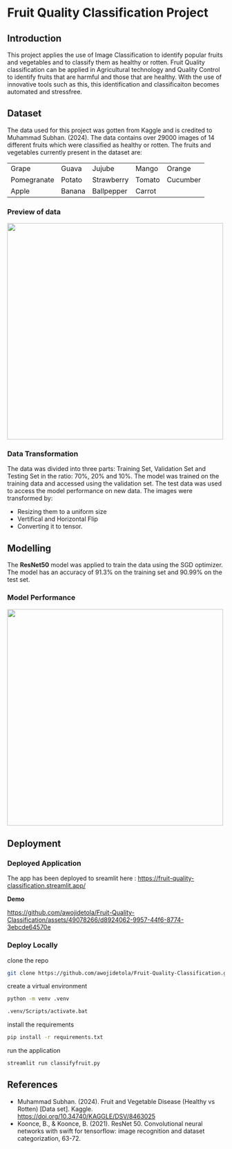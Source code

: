 # Fruit Quality Classification Project

## Introduction
This project applies the use of Image Classification to identify popular fruits and vegetables and to classify them as healthy or rotten. Fruit Quality classification can be applied in Agricultural technology and Quality Control to identify fruits that are harmful and those that are healthy. With the use of innovative tools such as this, this identification and classificaiton becomes automated and stressfree. 

## Dataset
The data used for this project was gotten from Kaggle and is credited to Muhammad Subhan. (2024). The data contains over 29000 images of 14 different fruits which were classified as healthy or rotten. The fruits and vegetables currently present in the dataset are:

|  |  |  |  |  |
|---|---|---|---|---|
| Grape | Guava | Jujube | Mango | Orange |
| Pomegranate | Potato | Strawberry | Tomato | Cucumber |
| Apple | Banana | Ballpepper | Carrot |  |

### Preview of data

<img src="https://github.com/awojidetola/Fruit-Quality-Classification/assets/49078266/3d5d1958-e1de-4293-863f-bf9a44b83bcb" data-canonical-src="https://github.com/awojidetola/Fruit-Quality-Classification/assets/49078266/3d5d1958-e1de-4293-863f-bf9a44b83bcb" width="500" height="500" />

### Data Transformation
The data was divided into three parts: Training Set, Validation Set and Testing Set in the ratio: 70%, 20% and 10%. The model was trained on the training data and accessed using the validation set. The test data was used to access the model performance on new data. 
The images were transformed by:
- Resizing them to a uniform size
- Vertifical and Horizontal Flip
- Converting it to tensor. 

## Modelling
The **ResNet50** model was applied to train the data using the SGD optimizer. The model has an accuracy of 91.3% on the training set and 90.99% on the test set. 

### Model Performance
<img src="https://github.com/awojidetola/Fruit-Quality-Classification/assets/49078266/59771c85-70a2-4ea3-a9d9-5fb78a06cdd2" data-canonical-src="https://github.com/awojidetola/Fruit-Quality-Classification/assets/49078266/59771c85-70a2-4ea3-a9d9-5fb78a06cdd2" width="500" height="500" />

## Deployment 
### Deployed Application
The app has been deployed to sreamlit here : https://fruit-quality-classification.streamlit.app/

**Demo**

https://github.com/awojidetola/Fruit-Quality-Classification/assets/49078266/d8924062-9957-44f6-8774-3ebcde64570e

### Deploy Locally

clone the repo
```bash
git clone https://github.com/awojidetola/Fruit-Quality-Classification.git
```
create a virtual environment
```bash
python -m venv .venv
```

```bash
.venv/Scripts/activate.bat
```
install the requirements

```bash
pip install -r requirements.txt
```
run the application

```bash
streamlit run classifyfruit.py
```

## References
- Muhammad Subhan. (2024). Fruit and Vegetable Disease (Healthy vs Rotten) [Data set]. Kaggle. https://doi.org/10.34740/KAGGLE/DSV/8463025
- Koonce, B., & Koonce, B. (2021). ResNet 50. Convolutional neural networks with swift for tensorflow: image recognition and dataset categorization, 63-72.
